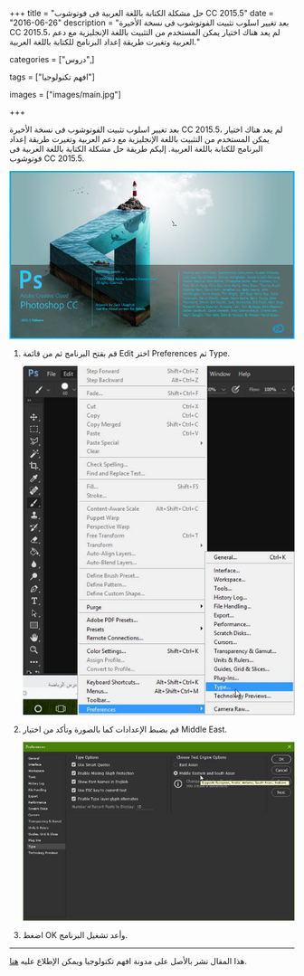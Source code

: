 +++
title = "حل مشكلة الكتابة باللغة العربية فى فوتوشوب CC 2015.5"
date = "2016-06-26"
description = "بعد تغيير اسلوب تثبيت الفوتوشوب فى نسخة الأخيرة CC 2015.5، لم يعد هناك اختيار يمكن المستخدم من التثبيت باللغة الإنجليزية مع دعم العربية وتغيرت طريقة إعداد البرنامج للكتابة باللغة العربية."

categories = ["دروس",]

tags = ["افهم تكنولوجيا"]

images = ["images/main.jpg"]

+++

بعد تغيير اسلوب تثبيت الفوتوشوب فى نسخة الأخيرة CC 2015.5، لم يعد هناك اختيار يمكن المستخدم من التثبيت باللغة الإنجليزية مع دعم العربية وتغيرت طريقة إعداد البرنامج للكتابة باللغة العربية. إليكم طريقة حل مشكلة الكتابة باللغة العربية فى فوتوشوب CC 2015.5.

![main](images/main.jpg)

1. قم بقتح البرنامج ثم من قائمة Edit اختر Preferences ثم Type.

   ![img](images/1.jpg)

2. قم بضبط الإعدادات كما بالصورة وتأكد من اختيار Middle East.

   ![img](images/2.jpg)

3. اضغط OK وأعد تشغيل البرنامج.

---

هذا المقال نشر باﻷصل على مدونة افهم تكنولوجيا ويمكن الإطلاع عليه [هنا](https://efhamtechnology.blogspot.com/2016/06/photoshopcc-20155.html).
